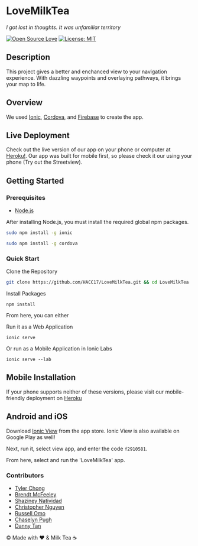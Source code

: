 # LoveMilkTea
_I got lost in thoughts. It was unfamiliar territory_

[![Open Source Love](https://badges.frapsoft.com/os/v2/open-source.png?v=103)](https://github.com/ellerbrock/open-source-badges/)
[![License: MIT](https://img.shields.io/badge/License-MIT-yellow.svg)](https://opensource.org/licenses/MIT)

## Description
This project gives a better and enchanced view to your navigation experience. With dazzling waypoints and overlaying pathways, it brings your map to life.

## Overview
We used [Ionic](https://ionicframework.com/), [Cordova](https://cordova.apache.org/), and [Firebase](https://firebase.google.com/) to create the app.

## Live Deployment
Check out the live version of our app on your phone or computer at [Heroku!](https://lovemilktea.herokuapp.com). Our app was built for mobile first, so please check it our using your phone (Try out the Streetview).

## Getting Started

### Prerequisites
- [Node.js](https://nodejs.org/en/download/)

After installing Node.js, you must install the required global npm packages.

```bash
sudo npm install -g ionic
```

```bash
sudo npm install -g cordova
```

### Quick Start

Clone the Repository
```bash
git clone https://github.com/HACC17/LoveMilkTea.git && cd LoveMilkTea
```
Install Packages
```
npm install
```

From here, you can either

Run it as a Web Application
```
ionic serve
```
Or run as a Mobile Application in Ionic Labs
```
ionic serve --lab
```

## Mobile Installation

If your phone supports neither of these versions, please visit our mobile-friendly deployment on [Heroku](https://lovemilktea.herokuapp.com)

## Android and iOS

Download [Ionic View](https://itunes.apple.com/us/app/ionic-view/id849930087?mt=8) from the app store.
Ionic View is also available on Google Play as well!

Next, run it, select view app, and enter the code `f2910581`.

From here, select and run the 'LoveMilkTea' app.

### Contributors

* [Tyler Chong](https://github.com/Viltaria)
* [Brendt McFeeley](https://github.com/brendtmcfeeley)
* [Shaziney Natividad](https://github.com/shaziney)
* [Christopher Nguyen](https://github.com/chrisnguyenhi)
* [Russell Omo](https://github.com/russellomo)
* [Chaselyn Pugh](https://github.com/cepugh)
* [Danny Tan](https://github.com/dannytan)


© Made with :heart: & Milk Tea ☕
